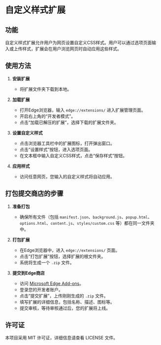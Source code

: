 # 自定义样式扩展

## 功能
自定义样式扩展允许用户为网页设置自定义CSS样式。用户可以通过选项页面输入或上传样式，扩展会在用户浏览网页时自动应用这些样式。

## 使用方法

1. **安装扩展**
   - 将扩展文件夹下载到本地。

2. **加载扩展**
   - 打开Edge浏览器，输入 `edge://extensions/` 进入扩展管理页面。
   - 开启右上角的“开发者模式”。
   - 点击“加载已解压的扩展”，选择下载的扩展文件夹。

3. **设置自定义样式**
   - 点击浏览器工具栏中的扩展图标，打开弹出窗口。
   - 点击“设置样式”按钮，进入选项页面。
   - 在文本框中输入自定义CSS样式，点击“保存样式”按钮。

4. **应用样式**
   - 访问任意网页，您输入的自定义样式将自动应用。

## 打包提交商店的步骤

1. **准备打包**
   - 确保所有文件（包括 `manifest.json`、`background.js`、`popup.html`、`options.html`、`content.js`、`styles/custom.css` 等）都在同一文件夹中。

2. **打包扩展**
   - 在Edge浏览器中，进入 `edge://extensions/` 页面。
   - 点击“打包扩展”按钮，选择扩展的根文件夹。
   - 系统将生成一个 `.zip` 文件。

3. **提交到Edge商店**
   - 访问 [Microsoft Edge Add-ons](https://microsoftedge.microsoft.com/addons/category/Edge-Extensions)。
   - 登录您的开发者账户。
   - 点击“提交扩展”，上传刚刚生成的 `.zip` 文件。
   - 填写扩展的详细信息，包括名称、描述、图标等。
   - 提交审核，等待审核通过后，您的扩展将上线。

## 许可证
本项目采用 MIT 许可证，详细信息请查看 LICENSE 文件。